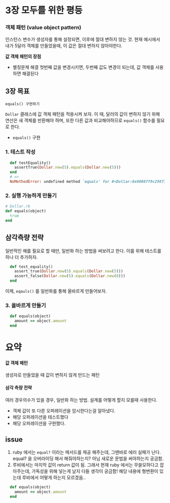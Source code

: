 # 3장 모두를 위한 평등

### 객체 패턴 (value object pattern)

인스턴스 변수가 생성자를 통해 설정되면, 이후에 절대 변하지 않는 것. 현재 예시에서 내가 5달러 객체를 만들었을때, 이 값은 절대 변하지 않아야한다. 

**값 객체 패턴의 장점**

- 별칭문제 해결 
  첫번째 값을 변경시키면, 두번째 값도 변경이 되는데, 값 객체를 사용하면 해결된다

## 3장 목표 

```
equals() 구현하기
```

`Dollar` 클래스에 값 객체 패턴을 적용시켜 보자. 이 때, 달러의 값이 변하지 않기 위해 연산은 새 객체를 반환해야 하며, 또한 다른 값과 비교해야하므로 `equals()` 함수를 필요로 한다. 

- `equals()` 구현 

### 1. 테스트 작성

```ruby
  def testEquality()
    assertTrue(Dollar.new(5).equals(Dollar.new(5)))
  end
  # =>
  NoMethodError: undefined method `equals' for #<Dollar:0x00007f9c29877bf8 @amount=5>
```

### 2. 실행 가능하게 만들기 

```ruby
# Dollar.rb
def equals(object)
  true
end
```

## 삼각측량 전략 

일반적인 해를 필요로 할 때만, 일반화 하는 방법을 써보려고 한다. 이를 위해 테스트를 하나 더 추가하자. 

```ruby
  def test_equality()
    assert_true(Dollar.new(5).equals(Dollar.new(5)))
    assert_false(Dollar.new(5).equals(Dollar.new(8)))
  end
```

이제, `eqauls()` 를 일반화를 통해 올바르게 만들어보자. 

### 3. 올바르게 만들기

```ruby
  def equals(object)
    amount == object.amount
  end
```

# 요약

#### 값 객체 패턴

생성자로 만들었을 때 값이 변하지 않게 만드는 패턴

#### 삼각 측량 전략 

여러 경우의수가 있을 경우, 일반화 하는 방법. 설계를 어떻게 할지 모를때 사용한다. 

- 객체 값이 또 다른 오퍼레이션을 암시한다는걸 알아냈다.
- 해당 오퍼레이션을 테스트했다
- 해당 오퍼레이션을 구현했다.

## issue

1. ruby 에서는 `equal?` 이라는 메서드를 제공 해주는데, 그땐바로 에러 실패가 난다. equal? 을 오버라이딩 해서 해줘야하는지? 아님 새로운 문법을 써야하는지 궁금함. 
2. 루비에서는 마지막 값이 return 값이 됨. 그래서 현재 ruby 에서는 무쓸모하다고 잡아주는데, 가독성을 위해 넣는게 날지 다들 생각이 궁금함! 해당 내용에 형변환이 있는데 루비에서 어떻게 하는지 모르겠음..

```ruby
  def equals(object)
    amount == object.amount
  end
```